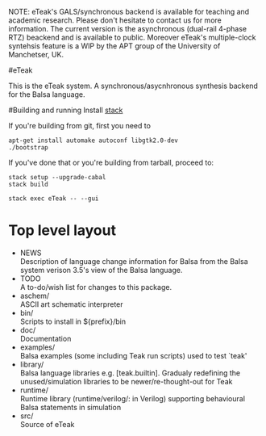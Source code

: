 NOTE: eTeak's GALS/synchronous backend is available for teaching and academic research. Please don't hesitate to contact us for more information. The current version is the asynchronous (dual-rail 4-phase RTZ) beackend and is available to public. Moreover eTeak's multiple-clock syntehsis feature is a WIP by the APT group of the University of Manchetser, UK.  

#eTeak

This is the eTeak system. A synchronous/asycnhronous synthesis backend for the Balsa language.

#Building and running
Install [stack](https://github.com/commercialhaskell/stack)

If you're building from git, first you need to

	apt-get install automake autoconf libgtk2.0-dev
	./bootstrap

If you've done that or you're building from tarball, proceed to:

	stack setup --upgrade-cabal
	stack build 

	stack exec eTeak -- --gui

# Top level layout
- NEWS  
  Description of language change information for Balsa from the Balsa system verison 3.5's view of the
  Balsa language.
- TODO  
  A to-do/wish list for changes to this package.
- aschem/  
  ASCII art schematic interpreter
- bin/  
  Scripts to install in ${prefix}/bin
- doc/  
  Documentation
- examples/  
  Balsa examples (some including Teak run scripts) used to test `teak'
- library/  
  Balsa language libraries e.g. [teak.builtin].  Gradualy redefining the unused/simulation libraries
  to be newer/re-thought-out for Teak
- runtime/  
  Runtime library (runtime/verilog/: in Verilog) supporting behavioural Balsa statements in simulation
- src/  
  Source of eTeak

